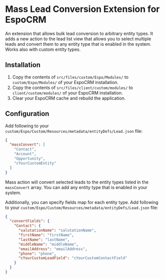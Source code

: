 # Mass Lead Conversion Extension for EspoCRM

An extension that allows bulk lead conversion to arbitrary entity types. It adds a new action to the lead list view that allows you to select multiple leads and convert them to any entity type that is enabled in the system. Works also with custom entity types.

## Installation

1. Copy the contents of `src/files/custom/Espo/Modules/` to `custom/Espo/Modules/` of your EspoCRM installation.
2. Copy the contents of `src/files/client/custom/modules/` to `client/custom/modules/` of your EspoCRM installation.
3. Clear your EspoCRM cache and rebuild the application.

## Configuration

Add following to your `custom/Espo/Custom/Resources/metadata/entityDefs/Lead.json` file:

```json
{
  "massConvert": [
    "Contact",
    "Account",
    "Opportunity",
    "cYourCustomEntity"
  ]
}
```

Mass action will convert selected leads to the entity types listed in the `massConvert` array. You can add any entity type that is enabled in your system.

Additionally, you can specify fields map for each entity type. Add following to your `custom/Espo/Custom/Resources/metadata/entityDefs/Lead.json` file:

```json
{
  "convertFields": {
    "Contact": {
      "salutationName": "salutationName",
      "firstName": "firstName",
      "lastName": "lastName",
      "middleName": "middleName",
      "emailAddress": "emailAddress",
      "phone": "phone",
      "cYourCustomLeadField": "cYourCustomContactField"
    }
  }
}
```

